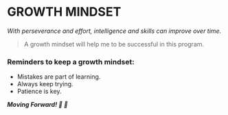 # GROWTH MINDSET

*With perseverance and effort, intelligence and skills can improve over time.*

> A growth mindset will help me to be successful in this program.

### Reminders to keep a growth mindset:

* Mistakes are part of learning. 
* Always keep trying.
* Patience is key.

***Moving Forward! 💪 🧠***
